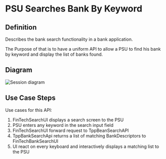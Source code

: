 # PSU Searches Bank By Keyword

## Definition
Describes the bank search functionality in a bank application.

The Purpose of that is to have  a uniform API to allow a PSU to find his bank by keyword and display the list of banks found. 

## Diagram

![Session diagram](http://www.plantuml.com/plantuml/proxy?src=https://raw.githubusercontent.com/adorsys/open-banking-gateway/gh-pages/docs/architecture/diagrams/useCases/2-searchBank.puml&fmt=svg&vvv=1&sanitize=true)  


## Use Case Steps
Use cases for this API:
1. FinTechSearchUI displays a search screen to the PSU
2. PSU enters any keyword in the search input field
3. FinTechSearchUI forward request to TppBeanSearchAPI
4. TppBankSearchApi returns a list of matching BankDescriptors to FinTechBankSearchUI
5. UI react on every keyboard and interactively displays a matching list to the PSU

